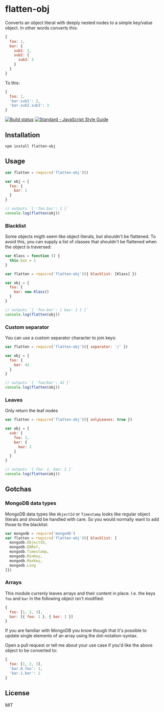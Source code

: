# flatten-obj

Converts an object literal with deeply nested nodes to a simple
key/value object. In other words converts this:

```js
{
  foo: 1,
  bar: {
    sub1: 2,
    sub2: {
      sub3: 3
    }
  }
}
```

To this:

```js
{
  foo: 1,
  'bar.sub1': 2,
  'bar.sub2.sub3': 3
}
```

[![Build status](https://travis-ci.org/watson/flatten-obj.svg?branch=master)](https://travis-ci.org/watson/flatten-obj)
[![Standard - JavaScript Style Guide](https://img.shields.io/badge/code%20style-standard-brightgreen.svg?style=flat)](https://github.com/feross/standard)

## Installation

```
npm install flatten-obj
```

## Usage

```js
var flatten = require('flatten-obj')()

var obj = {
  foo: {
    bar: 1
  }
}

// outputs `{ 'foo.bar': 1 }`
console.log(flatten(obj))
```

### Blacklist

Some objects migth seem like object literals, but shouldn't be
flattened. To avoid this, you can supply a list of classes that
shouldn't be flattened when the object is traversed:

```js
var Klass = function () {
  this.baz = 1
}

var flatten = require('flatten-obj')({ blacklist: [Klass] })

var obj = {
  foo: {
    bar: new Klass()
  }
}

// outputs `{ 'foo.bar': { baz: 1 } }`
console.log(flatten(obj))
```

### Custom separator

You can use a custom separator character to join keys:

```js
var flatten = require('flatten-obj')({ separator: '/' })

var obj = {
  foo: {
    bar: 42
  }
}

// outputs `{ 'foo/bar': 42 }`
console.log(flatten(obj))
```

### Leaves

Only return the leaf nodes

```js
var flatten = require('flatten-obj')({ onlyLeaves: true })

var obj = {
  sub: {
    foo: 1,
    bar: {
      baz: 2
    }
  }
}

// outputs `{ foo: 1, baz: 2 }`
console.log(flatten(obj))
```

## Gotchas

### MongoDB data types

MongoDB data types like `ObjectId` or `Timestamp` looks like regular
object literals and should be handled with care. So you would normally
want to add those to the blacklist:

```js
var mongodb = require('mongodb')
var flatten = require('flatten-obj')({ blacklist: [
  mongodb.ObjectID,
  mongodb.DBRef,
  mongodb.Timestamp,
  mongodb.MinKey,
  mongodb.MaxKey,
  mongodb.Long
]})
```

### Arrays

This module currenly leaves arrays and their content in place. I.e. the
keys `foo` and `bar` in the following object isn't modified:

```js
{
  foo: [1, 2, 3],
  bar: [{ foo: 1 }, { bar: 2 }]
}
```

If you are familiar with MongoDB you know though that it's possible to
update single elements of an array using the dot-notation-syntax.

Open a pull request or tell me about your use case if you'd like the
above object to be converted to:

```js
{
  foo: [1, 2, 3],
  'bar.0.foo': 1,
  'bar.1.bar': 2
}
```

## License

MIT
